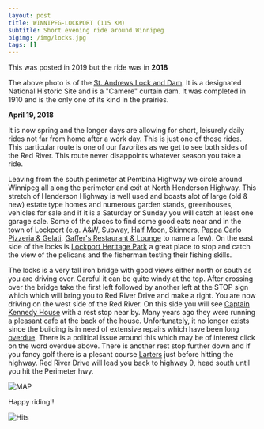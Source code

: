 ```yaml
---
layout: post
title: WINNIPEG-LOCKPORT (115 KM)
subtitle: Short evening ride around Winnipeg
bigimg: /img/locks.jpg
tags: []
---
```


This was posted in 2019 but the ride was in **2018**


The above photo is of the [St. Andrews Lock and Dam](https://www.mhs.mb.ca/docs/sites/standrewslockanddam.shtml). It is a designated National Historic Site and is a "Camere" curtain dam. It was completed in 1910 and is the only one of its kind in the prairies.

**April 19, 2018** 

It is now spring and the longer days are allowing for short, leisurely daily rides not far from home after a work day. This is just one of those rides. This particular route is one of our favorites as we get to see both sides of the Red River. This route never disappoints whatever season you take a ride.

Leaving from the south perimeter at Pembina Highway we circle around Winnipeg all along the perimeter and exit at North Henderson Highway. This stretch of Henderson Highway is well used and boasts alot of large (old & new) estate type homes and numerous garden stands, greenhouses, vehicles for sale and if it is a Saturday or Sunday you will catch at least one garage sale. Some of the places to find some good eats near and in the town of Lockport (e.g. A&W, Subway, [Half Moon](https://www.halfmoondrivein.com),  [Skinners](https://www.skinners.ca),  [Pappa Carlo Pizzeria & Gelati](www.papacarlopizzeria.ca),  [Gaffer's Restaurant & Lounge](https://gaffers.net) to name a few). 
On the east side of the locks is [Lockport Heritage Park](https://www.travelmanitoba.com) a great place to stop and catch the view of the pelicans and the fisherman testing their fishing skills.

The locks is a very tall iron bridge with good views either north or south as you are driving over. Careful it can be quite windy at the top. After crossing over the bridge take the first left followed by another left at the STOP sign which which will bring you to Red River Drive and make a right. You are now driving on the west side of the Red River. On this side you will see [Captain Kennedy House](https://www.mhs.mb.ca) with a rest stop near by. Many years ago they were running a pleasant cafe at the back of the house. Unfortunately, it no longer exists since the building is in need of extensive repairs which have been long [overdue](https://wwwredrivernorthtourism.com). There is a political issue around this which may be of interest click on the word overdue above. There is another rest stop further down and if you fancy golf there is a plesant course [Larters](https://www.larters.com) just before hitting the highway. Red River Drive will lead you back to highway 9, head south until you hit the Perimeter hwy.


![MAP](https://klovetri.github.io/img/lockportmap.png)

Happy riding!!

![Hits](https://hitcounter.pythonanywhere.com/count/tag.svg?url=htps%3A%2F%2Fgithub.com%2brentvollebregt%2hit-counter)
                         


